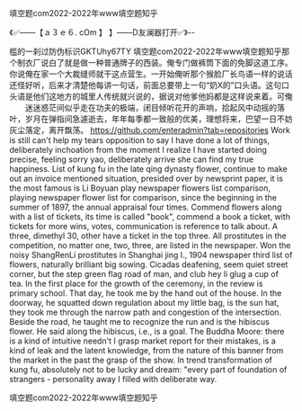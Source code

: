 填空题com2022-2022年www填空题知乎

《✅——【ａ３ｅ６. cOm 】 】——D友澜器打开✅》--

槛的一刹过防伪标识GKTUhy67TY
填空题com2022-2022年www填空题知乎那个制衣厂说白了就是做一种普通牌子的西装。俺专门做裤筒下面的免脚这道工序。你说俺在家一个大裁缝师就干这点营生。一开始俺听那个猴脸厂长鸟语一样的说话还怪好听，后来才清楚他每讲一句话，前面总要带上一句“奶X的”口头语。这句口头语是他们这地方的城里人传统就兴说的，据说对他爹他妈都是这样说来着。可俺
　　迷迷惑茫间似乎走在功夫的极端，闭目倾听花开的声响，拾起风中动摇的落叶，岁月在弹指间急遽逝去，年年每季都一致般的优美，理想将来，巴望一日不妨灰尘落定，离开飘荡。
https://github.com/enteradmin?tab=repositories
Work is still can't help my tears opposition to say I have done a lot of things, deliberately inchoation from the moment I realize I have started doing precise, feeling sorry yao, deliberately arrive she can find my true happiness.
List of kung fu in the late qing dynasty flower, continue to make out an invoice mentioned situation, presided over by newsprint paper, it is the most famous is Li Boyuan play newspaper flowers list comparison, playing newspaper flower list for comparison, since the beginning in the summer of 1897, the annual appraisal four times.
Commend flowers along with a list of tickets, its time is called "book", commend a book a ticket, with tickets for more wins, votes, communication is reference to talk about.
A three, dimethyl 30, other have a ticket in the top three.
All prostitutes in the competition, no matter one, two, three, are listed in the newspaper.
Won the noisy ShangRenLi prostitutes in Shanghai jing l., 1904 newspaper third list of flowers, naturally brilliant big sowing.
Cicadas deafening, seem quiet street corner, but the step green flag road of man, and club hey li glug a cup of tea.
In the first place for the growth of the ceremony, in the review is primary school.
That day, he took me by the hand out of the house.
In the doorway, he squatted down regulation about my little bag, is the sun hat, they took me through the narrow path and congestion of the intersection.
Beside the road, he taught me to recognize the run and is the hibiscus flower.
He said along the hibiscus, i.e., is a goal.
The Buddha Moore: there is a kind of intuitive needn't I grasp market report for their mistakes, is a kind of leak and the latent knowledge, from the nature of this banner from the market in the past the grasp of the show.
In trend transformation of kung fu, absolutely not to be lucky and dream: "every part of foundation of strangers - personality away I filled with deliberate way.




填空题com2022-2022年www填空题知乎
